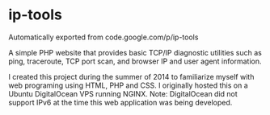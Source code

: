 # ip-tools
Automatically exported from code.google.com/p/ip-tools

A simple PHP website that provides basic TCP/IP diagnostic utilities such as ping, traceroute, TCP port scan, and browser IP and user agent information.

I created this project during the summer of 2014 to familiarize myself with web programing using HTML, PHP and CSS. I originally hosted this on a Ubuntu DigitalOcean VPS running NGINX.
Note: DigitalOcean did not support IPv6 at the time this web application was being developed. 
